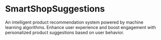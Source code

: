 # SmartShopSuggestions
 An intelligent product recommendation system powered by machine learning algorithms. Enhance user experience and boost engagement with personalized product suggestions based on user behavior.
